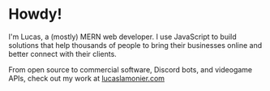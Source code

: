 # Howdy!

I'm Lucas, a (mostly) MERN web developer. I use JavaScript to build solutions that help thousands of people to bring their businesses online and better connect with their clients.

From open source to commercial software, Discord bots, and videogame APIs, check out my work at [lucaslamonier.com](https://lucaslamonier.com)
